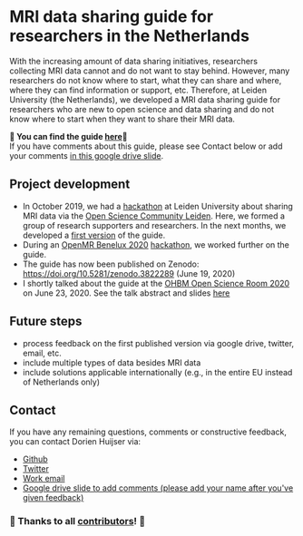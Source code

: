 # MRI data sharing guide for researchers in the Netherlands

With the increasing amount of data sharing initiatives, researchers collecting MRI data cannot and do not want to stay behind. However, many researchers do not know where to start, what they can share and where, where they can find information or support, etc. Therefore, at Leiden University (the Netherlands), we developed a MRI data sharing guide for researchers who are new to open science and data sharing and do not know where to start when they want to share their MRI data.

**:tada: You can find the guide [here](https://doi.org/10.5281/zenodo.3822289):tada:**  
If you have comments about this guide, please see Contact below or add your comments [in this google drive slide](https://docs.google.com/presentation/d/1f37aUSbVFoWV-pTOzKUBRwHe2QB2KDLFYG5Myx6pC9Y/edit?usp=sharing).


## Project development
- In October 2019, we had a [hackathon](https://www.universiteitleiden.nl/open-science-community-leiden/news/oscl) at Leiden University about sharing MRI data via the [Open Science Community Leiden](https://www.universiteitleiden.nl/open-science-community-leiden). Here, we formed a group of research supporters and researchers. In the next months, we developed a [first version](https://github.com/DorienHuijser/DecisionTreeMRIData/blob/master/old/20200125_DecisionTree_FlowChart_v1.4.bmp) of the guide.
- During an [OpenMR Benelux 2020](https://openmrbenelux.github.io/) [hackathon](https://github.com/OpenMRBenelux/openmrb2020-hackathon/issues/4), we worked further on the guide.
- The guide has now been published on Zenodo: https://doi.org/10.5281/zenodo.3822289 (June 19, 2020)
- I shortly talked about the guide at the [OHBM Open Science Room 2020](https://ohbm.github.io/osr2020/) on June 23, 2020. See the talk abstract and slides [here](https://github.com/ohbm/osr2020/issues/55)

## Future steps
- process feedback on the first published version via google drive, twitter, email, etc.
- include multiple types of data besides MRI data
- include solutions applicable internationally (e.g., in the entire EU instead of Netherlands only)

## Contact
If you have any remaining questions, comments or constructive feedback, you can contact Dorien Huijser via:
- [Github](https://github.com/DorienHuijser)
- [Twitter](https://twitter.com/DorienHuijser)
- [Work email](mailto:huijser@essb.eur.nl)
- [Google drive slide to add comments (please add your name after you've given feedback)](https://docs.google.com/presentation/d/1f37aUSbVFoWV-pTOzKUBRwHe2QB2KDLFYG5Myx6pC9Y/edit?usp=sharing)

### :tada: Thanks to all [contributors](https://github.com/DorienHuijser/DecisionTreeMRIData/blob/master/contributors.md)! :tada:
